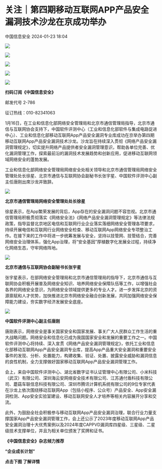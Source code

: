 #  关注｜第四期移动互联网APP产品安全漏洞技术沙龙在京成功举办   
 中国信息安全   2024-01-23 18:04  
  
![](https://mmbiz.qpic.cn/sz_mmbiz_gif/1brjUjbpg5xObqIOe6Zcv2AYolk82D9icXKwm0ANtgibYicSIMlZeKe1R26cYPGNanK5VKt5fe9noxNic0zonHKmlw/640?wx_fmt=gif&from=appmsg "")  
  
![](https://mmbiz.qpic.cn/sz_mmbiz_gif/1brjUjbpg5xObqIOe6Zcv2AYolk82D9icXKwm0ANtgibYicSIMlZeKe1R26cYPGNanK5VKt5fe9noxNic0zonHKmlw/640?wx_fmt=gif&from=appmsg "")  
  
![](https://mmbiz.qpic.cn/sz_mmbiz_jpg/1brjUjbpg5xObqIOe6Zcv2AYolk82D9ic1lBbLOiaYFNycjlibicmAQO7NxATBUUPIg59YjlJQRXyg5aIbZ6M4AtVQ/640?wx_fmt=jpeg&from=appmsg "")  
  
![](https://mmbiz.qpic.cn/sz_mmbiz_gif/1brjUjbpg5xObqIOe6Zcv2AYolk82D9icXKwm0ANtgibYicSIMlZeKe1R26cYPGNanK5VKt5fe9noxNic0zonHKmlw/640?wx_fmt=gif&from=appmsg "")  
  
![](https://mmbiz.qpic.cn/sz_mmbiz_gif/1brjUjbpg5xObqIOe6Zcv2AYolk82D9icXKwm0ANtgibYicSIMlZeKe1R26cYPGNanK5VKt5fe9noxNic0zonHKmlw/640?wx_fmt=gif&from=appmsg "")  
  
**扫码订阅《中国信息安全》**  
  
邮发代号 2-786  
  
征订热线：010-82341063  
  
  
1月16日，在工业和信息化部网络安全管理局和北京市通信管理局指导，北京市通信与互联网协会支持下，中国软件评测中心（工业和信息化部软件与集成电路促进中心）、工业和信息化部移动互联网App产品安全漏洞专业库成功在京举办第四期移动互联网App产品安全漏洞技术沙龙。沙龙旨在持续深入贯彻《网络产品安全漏洞管理规定》，切实提升网络产品提供者安全漏洞管理意识，帮助各单位完善、优化漏洞管理工作，探索最前沿的漏洞技术发展趋势和创新应用，促进移动互联网领域网络安全的蓬勃发展。  
  
工业和信息化部网络安全管理局网络安全处相关领导和北京市通信管理局网络安全管理处处长徐星、北京市通信与互联网协会副秘书长张宇星、中国软件评测中心副主任唐刚出席沙龙并致辞。  
  
![](https://mmbiz.qpic.cn/sz_mmbiz_jpg/1brjUjbpg5xObqIOe6Zcv2AYolk82D9iclemZJf6YSdicicjyKrCq1tlJObvNjHt5Via3YrYHMrzpEgJJA4Cq8zazA/640?wx_fmt=jpeg "")  
  
**北京市通信管理局网络安全管理处处长徐星**  
  
徐星表示，在App繁荣发展的背后，App存在的安全漏洞问题不容忽视。北京市通信管理局积极贯彻落实《网络安全法》《网络产品安全漏洞管理规定》等法律法规政策，指导监督北京地区电信和互联网行业企业落实落细网络安全管理各项要求，持续开展电信和互联网行业网络安全检查、移动互联网App网络安全专项整治工作。在接下来的工作中将进一步统筹发展与安全，坚持以技管网、技管结合，完善网络安全治理体系，强化App治理，将“安全基因”厚植数字化发展全过程，持续净化网络生态，守牢网络阵地。  
  
![](https://mmbiz.qpic.cn/sz_mmbiz_jpg/1brjUjbpg5xObqIOe6Zcv2AYolk82D9icIwF8CzGjBbfn8dtgZbLiawSrNjMFh4qB5grqYlQT5M7PeAlDXcpmW4g/640?wx_fmt=jpeg "")  
  
**北京市通信与互联网协会副秘书长张宇星**  
  
张宇星表示，在部网络安全管理局和北京市通信管理局的指导下，北京市通信与互联网协会积极开展普及网络安全知识、培养网络安全保障队伍等工作，以增强社会各界的网络安全意识，为网络安全领域提供更多的专业人才。进一步发挥北京的资源禀赋和人才优势，加快推进北京市网络安全融合创新发展，共同加强网络安全保障能力建设，夯实数字经济发展安全底座。  
  
![](https://mmbiz.qpic.cn/sz_mmbiz_jpg/1brjUjbpg5xObqIOe6Zcv2AYolk82D9icBVcKeibxSwd2fyiaqASpAqRsSdJJ3RdzxvXWlWUHQmNXibsicXdLBfwvkw/640?wx_fmt=jpeg "")  
  
**中国软件评测中心副主任唐刚**  
  
唐刚表示，网络安全是事关国家安全和国家发展、事关广大人民群众工作生活的重大战略问题。网络安全和信息化已成为我国国家安全和发展的重要工作之一。中国软件评测中心将持续、深入宣贯《网络产品安全漏洞管理规定》，依托工业和信息化部移动互联网App产品安全漏洞专业库，提高App产品重大安全漏洞和重要安全事件的发现、分析、处置能力，构建收集、验证、处置、披露安全威胁和漏洞信息的良性机制，全力支撑做好国家移动互联网App产品安全漏洞管理工作。  
  
会上，来自中国软件评测中心、湖北省数字证书认证管理中心有限公司、小米科技（武汉）有限公司、深圳海云安网络安全技术有限公司、江苏通付盾科技有限公司、蘑菇车联信息科技有限公司、深圳市腾讯计算机系统有限公司的9位专家代表在沙龙上依次围绕移动互联网App（包括小程序、公众号）产品安全、App安全漏洞检测、App安全实验室建设、移动互联网安全人才培养等相关内容展开分享和交流。  
  
此外，为鼓励全社会积极参与移动互联网App产品安全漏洞治理，联合行业力量支撑国家App产品安全漏洞管理工作，会上还公示了2023年度移动互联网App产品安全漏洞治理十大优秀案例以及2024年度CAPPVD漏洞库四星级、三星级、二星级技术支撑单位，并且为相关单位颁发了奖牌和证书。  
  
  
  
  
  
  
**《中国信息安全》杂志倾力推荐**  
  
**“企业成长计划”**  
  
  
**点击下图 了解详情**  
  
  
  
[](http://mp.weixin.qq.com/s?__biz=MzA5MzE5MDAzOA==&mid=2664162643&idx=1&sn=fcc4f3a6047a0c2f4e4cc0181243ee18&chksm=8b5ee7aabc296ebc7c8c9b145f16e6a5cf8316143db3edce69f2a312214d50a00f65d775198d&scene=21#wechat_redirect)  
  
  
